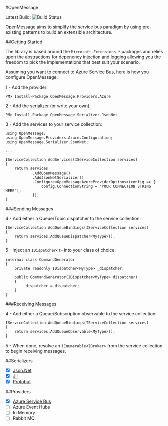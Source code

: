 #OpenMessage

Latest Build: ![Build Status](https://im5tu.visualstudio.com/_apis/public/build/definitions/e4fcda74-9f33-4672-b774-b4419099857c/2/badge)

OpenMessage aims to simplify the service bus paradigm by using pre-existing patterns to build an extensible architecture.

##Getting Started

The library is based around the `Microsoft.Extensions.*` packages and relies upon the abstractions for depenency injection and logging allowing you the freedom to pick the implementations that best suit your scenario.

Assuming you want to connect to Azure Service Bus, here is how you configure OpenMessage:

1 - Add the provider: 

    PM> Install-Package OpenMessage.Providers.Azure

2 - Add the serializer (or write your own):

    PM> Install-Package OpenMessage.Serializer.JsonNet
    
3 - Add the services to your service collection: 

    using OpenMessage;
    using OpenMessage.Providers.Azure.Configuration;
    using OpenMessage.Serializer.JsonNet;
    
    ...
    
    IServiceCollection AddServices(IServiceCollection services)
    {
        return services
                .AddOpenMessage()
                .AddJsonNetSerializer()
                .Configure<OpenMessageAzureProviderOptions>(config => {
                    config.ConnectionString = "YOUR CONNECTION STRING HERE");    
                });
    }
    
###Sending Messages

4 - Add either a Queue/Topic dispatcher to the service collection:

    IServiceCollection AddQueueBindings(IServiceCollection services)
    {
        return services.AddQueueDispatcher<MyType>();    
    }
    
5 - Inject an `IDispatcher<T>` into your class of choice:

    internal class CommandGenerator
    {
        private readonly IDispatcher<MyType> _dispatcher;
        
        public CommandGenerator(IDispatcher<MyType> dispatcher)
        {
            _dispatcher = dispatcher;    
        }    
    }
    
###Receiving Messages

4 - Add either a Queue/Subscription observable to the service collection:

    IServiceCollection AddQueueBindings(IServiceCollection services)
    {
        return services.AddQueueObservable<MyType>();    
    }

5 - When done, resolve an `IEnumerable<IBroker>` from the service collection to begin receiving messages.

##Serializers

- [x] [Json.Net](http://www.nuget.org/packages/OpenMessage.Serializer.JsonNet/)
- [x] [Jil](http://www.nuget.org/packages/OpenMessage.Serializer.Jil/)
- [x] [Protobuf](http://www.nuget.org/packages/OpenMessage.Serializer.ProtobufNet/)

##Providers

- [x] [Azure Service Bus](http://www.nuget.org/packages/OpenMessage.Providers.Azure/)
- [ ] Azure Event Hubs
- [ ] In Memory
- [ ] Rabbit MQ